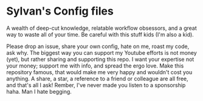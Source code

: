 # Sylvan's Config files 
A wealth of deep-cut knowledge, relatable workflow obsessors, and a great way
to waste all of your time. Be careful with this stuff kids (I'm also a kid). 

Please drop an issue, share your own config, hate on me, roast my code, ask
why. The biggest way you can support my Youtube efforts is not money (yet), but
rather sharing and supporting this repo. I want your expertise not your money;
support me with info, and spread the ergo love. Make this repository famous,
that would make me very happy and wouldn't cost you anything. A share, a star, 
a reference to a friend or colleague are all free, and that's all I ask!
Rember, I've never made you listen to a sponsorship haha. Man I hate begging.
